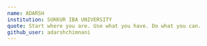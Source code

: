 ```yaml
---
name: ADARSH
institution: SUKKUR IBA UNIVERSITY
quote: Start where you are. Use what you have. Do what you can.
github_user: adarshchimnani
---
```

